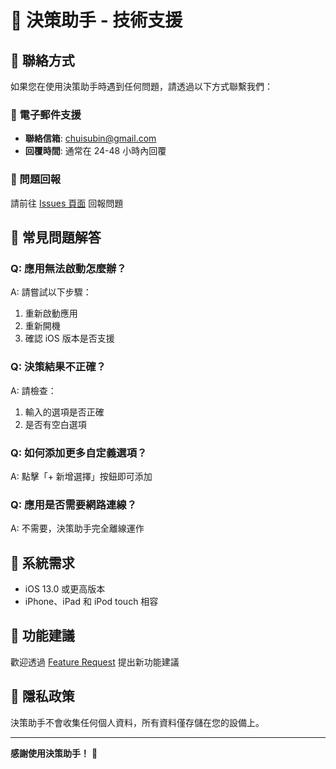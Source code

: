 # 🛟 決策助手 - 技術支援

## 📧 聯絡方式

如果您在使用決策助手時遇到任何問題，請透過以下方式聯繫我們：

### 📮 電子郵件支援

- **聯絡信箱**: chuisubin@gmail.com
- **回覆時間**: 通常在 24-48 小時內回覆

### 🐛 問題回報

請前往 [Issues 頁面](https://github.com/chuisubin/decision-app/issues/new) 回報問題

## 🔧 常見問題解答

### Q: 應用無法啟動怎麼辦？

A: 請嘗試以下步驟：

1. 重新啟動應用
2. 重新開機
3. 確認 iOS 版本是否支援

### Q: 決策結果不正確？

A: 請檢查：

1. 輸入的選項是否正確
2. 是否有空白選項

### Q: 如何添加更多自定義選項？

A: 點擊「+ 新增選擇」按鈕即可添加

### Q: 應用是否需要網路連線？

A: 不需要，決策助手完全離線運作

## 📱 系統需求

- iOS 13.0 或更高版本
- iPhone、iPad 和 iPod touch 相容

## 🚀 功能建議

歡迎透過 [Feature Request](https://github.com/chuisubin/decision-app/issues/new?template=feature_request.md) 提出新功能建議

## 📄 隱私政策

決策助手不會收集任何個人資料，所有資料僅存儲在您的設備上。

---

**感謝使用決策助手！** 🎯
